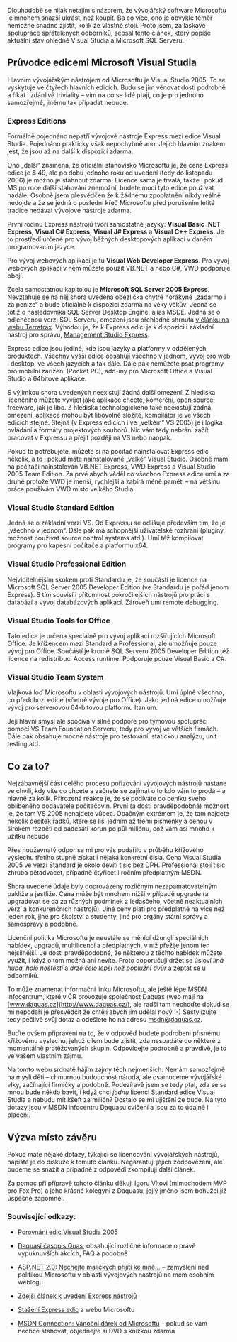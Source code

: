 <!-- dcterms:identifier = aspnetcz#71 -->
<!-- dcterms:title = Licencování Visual Studia: co, kde, za kolik... -->
<!-- dcterms:abstract = Dlouhodobě se nijak netajím s názorem, že vývojářský software Microsoftu je mnohem snazší ukrást, než koupit. Ba co více, ono je obvykle téměř nemožné snadno zjistit, kolik že vlastně stojí. Proto jsem, za laskavé spolupráce spřátelených odborníků, sepsal tento článek, který popíše aktuální stav ohledně Visual Studia a Microsoft SQL Serveru. -->
<!-- np9:categoryId = 1 -->
<!-- x4w:category = IT -->
<!-- np9:authorId = 1 -->
<!-- np9:authorEmail = michal.valasek@altairis.cz -->
<!-- dcterms:creator = Michal Altair Valášek -->
<!-- dcterms:created = 2006-01-02T05:06:40.607+01:00 -->
<!-- dcterms:date = 2006-01-02T05:06:40.607+01:00 -->

Dlouhodobě se nijak netajím s názorem, že vývojářský software Microsoftu je mnohem snazší ukrást, než koupit. Ba co více, ono je obvykle téměř nemožné snadno zjistit, kolik že vlastně stojí. Proto jsem, za laskavé spolupráce spřátelených odborníků, sepsal tento článek, který popíše aktuální stav ohledně Visual Studia a Microsoft SQL Serveru.

## Průvodce edicemi Microsoft Visual Studia

Hlavním vývojářským nástrojem od Microsoftu je Visual Studio 2005. To se vyskytuje ve čtyřech hlavních edicích. Budu se jim věnovat dosti podrobně a říkat i zdánlivé triviality – vím na co se lidé ptají, co je pro jednoho samozřejmé, jinému tak připadat nebude.

### Express Editions

Formálně pojednáno nepatří vývojové nástroje Express mezi edice Visual Studia. Pojednáno prakticky však nepochybně ano. Jejich hlavním znakem jest, že jsou až na další k dispozici zdarma. 

Ono „další“ znamená, že oficiální stanovisko Microsoftu je, že cena Express edice je $ 49, ale po dobu jednoho roku od uvedení (tedy do listopadu 2006) je možno je stáhnout zdarma. Licence sama je trvalá, takže i pokud MS po roce další stahování znemožní, budete moci tyto edice používat nadále. Osobně jsem přesvědčen že k žádnému zpoplatnění nikdy reálně nedojde a že se jedná o poslední křeč Microsoftu před porušením letité tradice nedávat vývojové nástroje zdarma.

První rodinu Express nástrojů tvoří samostatné jazyky: **Visual Basic .NET Express**, **Visual C# Express**, **Visual J# Express** a **Visual C++ Express.** Je to prostředí určené pro vývoj běžných desktopových aplikací v daném programovacím jazyce.

Pro vývoj webových aplikací je tu **Visual Web Developer Express**. Pro vývoj webových aplikací v něm můžete použít VB.NET a nebo C#, VWD podporuje obojí.

Zcela samostatnou kapitolou je **Microsoft SQL Server 2005 Express**. Nevztahuje se na něj shora uvedená obezlička chytré horákyně „zadarmo i za peníze“ a bude oficiálně k dispozici zdarma na věky věkův. Jedná se totiž o následovníka SQL Server Desktop Engine, alias MSDE. Jedná se o odlehčenou verzi SQL Serveru, omezení jsou přehledně shrnuta [v článku na webu Terratrax](http://www.teratrax.com/articles/sql_server_2005_express.html). Výhodou je, že k Express edici je k dispozici i základní nástroj pro správu, [Management Studio Express](http://www.microsoft.com/downloads/details.aspx?FamilyID=c243a5ae-4bd1-4e3d-94b8-5a0f62bf7796&DisplayLang=en).

Express edice jsou jediné, kde jsou jazyky a platformy v oddělených produktech. Všechny vyšší edice obsahují všechno v jednom, vývoj pro web i desktop, ve všech jazycích a tak dále. Dále pak nemůžete psát programy pro mobilní zařízení (Pocket PC), add-iny pro Microsoft Office a Visual Studio a 64bitové aplikace.

S výjimkou shora uvedených neexistují žádná další omezení. Z hlediska licenčního můžete vyvíjet jaké aplikace chcete, komerční, open source, freeware, jak je libo. Z hlediska technologického také neexistují žádná omezení, aplikace mohou být libovolně složité, kompilátor je ve všech edicích stejné. Stejná (v Express edicích i ve „velkém“ VS 2005) je i logika ovládání a formáty projektových souborů. Nic vám tedy nebrání začít pracovat v Expressu a přejít později na VS nebo naopak.

Pokud to potřebujete, můžete si na počítač nainstalovat Express edic několik, a to i pokud máte nainstalované „velké“ Visual Studio. Osobně mám na počítači nainstalován VB.NET Express, VWD Express a Visual Studio 2005 Team Edition. Za prvé abych věděl co všechno Express edice umí a za druhé protože VWD je menší, rychlejší a zabírá méně paměti – na většinu práce používám VWD místo velkého Studia.

### Visual Studio Standard Edition

Jedná se o základní verzi VS. Od Expressu se odlišuje především tím, že je „všechno v jednom“. Dále pak má schopnější uživatelské rozhraní (pluginy, možnost používat source control systems atd.). Umí též kompilovat programy pro kapesní počítače a platformu x64.

### Visual Studio Professional Edition

Nejviditelnějším skokem proti Standardu je, že součástí je licence na Microsoft SQL Server 2005 Developer Edition (ve Standardu je pořád jenom Express). S tím souvisí i přítomnost pokročilejších nástrojů pro práci s databází a vývoj databázových aplikací. Zároveň umí remote debugging.

### Visual Studio Tools for Office

Tato edice je určena speciálně pro vývoj aplikací rozšiřujících Microsoft Office. Je křížencem mezi Standard a Professional, ale umožňuje pouze vývoj pro Office. Součástí je kromě SQL Serveru 2005 Developer Edition též licence na redistribuci Access runtime. Podporuje pouze Visual Basic a C#.

### Visual Studio Team System

Vlajková loď Microsoftu v oblasti vývojových nástrojů. Umí úplně všechno, co předchozí edice (včetně vývoje pro Office). Jako jediná edice umožňuje vývoj pro serverovou 64-bitovou platformu Itanium.

Její hlavní smysl ale spočívá v silné podpoře pro týmovou spolupráci pomocí VS Team Foundation Serveru, tedy pro vývoj ve větších firmách. Dále pak obsahuje mocné nástroje pro testování: statickou analýzu, unit testing atd.

## Co za to?

Nejzábavnější část celého procesu pořizování vývojových nástrojů nastane ve chvíli, kdy víte co chcete a začnete se zajímat o to kdo vám to prodá – a hlavně za kolik. Přirozená reakce je, že se podíváte do ceníku svého oblíbeného dodavatele počítačovin. První (a dosti pravděpodobná) možnost je, že tam VS 2005 nenajdete vůbec. Opačným extrémem je, že tam najdete několik desítek řádků, které se liší jedním až třemi písmenky a cenou v širokém rozpětí od padesáti korun po půl miliónu, což vám asi mnoho k užitku nebude.

Přes houževnatý odpor se mi pro vás podařilo v průběhu křížového výslechu třetího stupně získat i nějaká konkrétní čísla. Cena Visual Studia 2005 ve verzi Standard je okolo devíti tisíc bez DPH. Professional stojí tisíc zhruba pětadvacet, případně čtyřicet i ročním předplatným MSDN.

Shora uvedené údaje byly doprovázeny rozličným nezapamatovatelným pakliže a jestliže. Cena může být mnohem nižší v případě upgrade (a upgradovat se dá za různých podmínek z ledasčeho, včetně neaktuálních verzí a konkurenčních nástrojů). Jiné ceny platí pro předplatné na více než jeden rok, jiné pro školství a studenty, jiné pro orgány státní správy a samosprávy a podobně. 

Licenční politika Microsoftu je neustále se měnící džunglí speciálních nabídek, upgradů, multilicencí a předplatných, v níž přežije jenom ten nejsilnější. Je dosti pravděpodobné, že některou z těchto nabídek můžete využít, i když o tom možná ani nevíte. Proto doporučuji držet se úsloví *líná huba, holé neštěstí* a *drzé čelo lepší než poplužní dvůr* a zeptat se u odborníků. 

To může znamenat informační linku Microsoftu, ale ještě lépe MSDN infocentrum, které v ČR provozuje společnost Daquas (web mají na [www.daquas.cz](http://www.daquas.cz/), ale radši tam nechoďte dokud se mi nepodaří je přesvědčit že chtějí abych jim udělal nový :-) Sestylizujte tedy pečlivě svůj dotaz a odešlete ho na adresu [msdn@daquas.cz](mailto:msdn@daquas.cz). 

Buďte ovšem připraveni na to, že v odpověď budete podrobeni přísnému křížovému výslechu, jehož cílem bude zjistit, zda nespadáte do některé z momentálně protěžovaných skupin. Odpovídejte podrobně a pravdivě, je to ve vašem vlastním zájmu.

Na tomto webu srdnatě hájím zájmy těch nejmenších. Nemám samozřejmě na mysli děti – chmurnou budoucnost národa, ale osamocemé vývojářské vlky, začínající firmičky a podobně. Podezíravě jsem se tedy ptal, zda se se mnou bude někdo bavit, i když chci *jednu* licenci Standard edice Visual Studia a nebudu mít kšeft za milión? Dostalo se mi ujištění že bude. Na tyto dotazy jsou v MSDN infocentru Daquasu cvičení a jsou za to údajně i placeni.

## Výzva místo závěru

Pokud máte nějaké dotazy, týkající se licencování vývojářských nástrojů, napište je do diskuze k tomuto článku. Negarantuji jejich zodpovězení, ale budeme se snažit a případně z odpovědí zkompiluji další článek.

Za pomoc při přípravě tohoto článku děkuji Igoru Vítovi (mimochodem MVP pro Fox Pro) a jeho krásné kolegyni z Daquasu, jejíý jméno jsem bohužel již úspěšně zapomněl.

### Související odkazy:

*   [Porovnání edic Visual Studia 2005](http://msdn.microsoft.com/vstudio/products/compare/default.aspx)

*   [Daquasí časopis Quas](http://www.daquas.cz/quas/), obsahující rozličné informace o právě vypuknuvších akcích, FAQ a podobně
*   [ASP.NET 2.0: Nechejte maličkých přijíti ke mně… ](http://weblog.rider.cz/entry/article-20051109.aspx)– zamyšlení nad politikou Microsoftu v oblasti vývojových nástrojů na mém osobním weblogu
*   [Zdejší článek k uvedení Express nástrojů](/entry/article-20051114.aspx#192050)

*   [Stažení Express edic](http://msdn.microsoft.com/vstudio/express/) z webu Microsoftu
*   [MSDN Connection: Vánoční dárek od Microsoftu](/entry/article-20051220.aspx#164258) – pokud se vám nechce stahovat, objednejte si DVD s knížkou zdarma